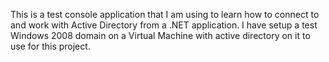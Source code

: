 ﻿This is a test console application that I am using to learn how to connect to 
and work with Active Directory from a .NET application. I have setup a test
Windows 2008 domain on a Virtual Machine with active directory on it to use 
for this project.
